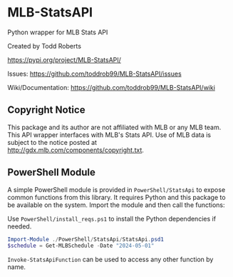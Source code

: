 # MLB-StatsAPI

Python wrapper for MLB Stats API

Created by Todd Roberts

https://pypi.org/project/MLB-StatsAPI/

Issues: https://github.com/toddrob99/MLB-StatsAPI/issues

Wiki/Documentation: https://github.com/toddrob99/MLB-StatsAPI/wiki

## Copyright Notice

This package and its author are not affiliated with MLB or any MLB team. This API wrapper interfaces with MLB's Stats API. Use of MLB data is subject to the notice posted at http://gdx.mlb.com/components/copyright.txt.

## PowerShell Module

A simple PowerShell module is provided in `PowerShell/StatsApi` to expose
common functions from this library. It requires Python and this package to be
available on the system. Import the module and then call the functions:

Use `PowerShell/install_reqs.ps1` to install the Python dependencies if needed.

```powershell
Import-Module ./PowerShell/StatsApi/StatsApi.psd1
$schedule = Get-MLBSchedule -Date "2024-05-01"
```

`Invoke-StatsApiFunction` can be used to access any other function by name.
